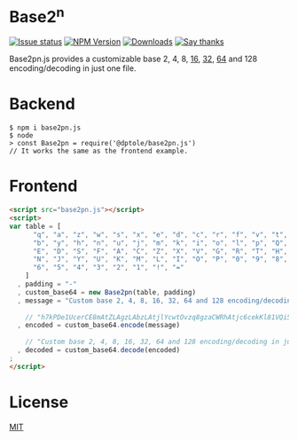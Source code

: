 Base2<sup>n</sup>
=================

  [![Issue status][gh-issues-badge]][gh-issues]
  [![NPM Version][npm-module-version-badge]][npm-module]
  [![Downloads][npm-downloads-total-badge]][npm-module]
  [![Say thanks][saythanks-badge]][saythanks-to]

Base2pn.js provides a customizable base 2, 4, 8, [16][base16-url], [32][base32-url], [64][base64-url] and 128 encoding/decoding in just one file.

Backend
=======

```
$ npm i base2pn.js
$ node
> const Base2pn = require('@dptole/base2pn.js')
// It works the same as the frontend example.
```

Frontend
========

```html
<script src="base2pn.js"></script>
<script>
var table = [
      "q", "a", "z", "w", "s", "x", "e", "d", "c", "r", "f", "v", "t", "g",
      "b", "y", "h", "n", "u", "j", "m", "k", "i", "o", "l", "p", "Q", "W",
      "E", "D", "S", "F", "A", "C", "Z", "X", "V", "G", "R", "T", "H", "B",
      "N", "J", "Y", "U", "K", "M", "L", "I", "O", "P", "0", "9", "8", "7",
      "6", "5", "4", "3", "2", "1", "!", "="
    ]
  , padding = "-"
  , custom_base64 = new Base2pn(table, padding)
  , message = "Custom base 2, 4, 8, 16, 32, 64 and 128 encoding/decoding in just one file"
  
    // "h7kPDe1UcerCE8mAtZLAgzLAbzLAtjlYcwtOvzq8gzaCWRhAtjc6cekKl81VQi5Tv8nGl81VQi5TceGKceB9E7hAW85GcepBWem-"
  , encoded = custom_base64.encode(message)
  
    // "Custom base 2, 4, 8, 16, 32, 64 and 128 encoding/decoding in just one file"
  , decoded = custom_base64.decode(encoded)
;
</script>
```

License
=======

[MIT][LICENSE]

[gh-issues-badge]: https://img.shields.io/github/issues-raw/dptole/base2pn.js.svg
[gh-issues]: https://github.com/dptole/base2pn.js/issues
[npm-module-version-badge]: https://img.shields.io/npm/v/@dptole/base2pn.js.svg
[npm-module]: https://www.npmjs.org/package/@dptole/base2pn.js
[npm-downloads-total-badge]: https://img.shields.io/npm/dt/@dptole/base2pn.js.svg
[saythanks-badge]: https://img.shields.io/badge/say%20thanks-%E3%83%84-44cc11.svg
[saythanks-to]: https://saythanks.io/to/dptole
[base16-url]: https://en.wikipedia.org/wiki/Base16
[base32-url]: https://en.wikipedia.org/wiki/Base32
[base64-url]: https://en.wikipedia.org/wiki/Base64
[LICENSE]: LICENSE
